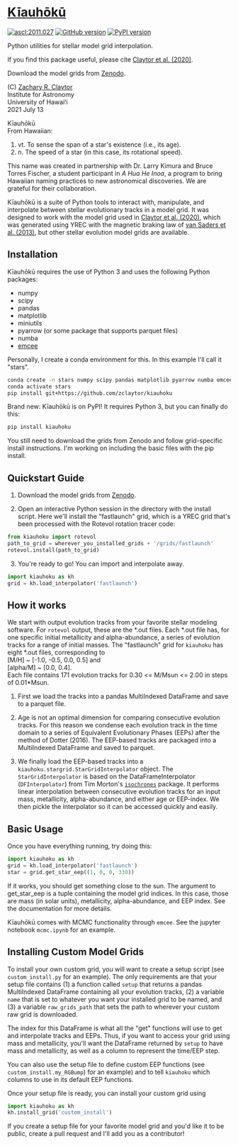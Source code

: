# [Kīauhōkū][kiauhoku github]

[![ascl:2011.027](https://img.shields.io/badge/ascl-2011.027-blue.svg?colorB=262255)](https://ascl.net/2011.027)
[![GitHub version](https://badge.fury.io/gh/zclaytor%2Fkiauhoku.svg)](https://badge.fury.io/gh/zclaytor%2Fkiauhoku)
[![PyPI version](https://badge.fury.io/py/kiauhoku.svg)](https://badge.fury.io/py/kiauhoku)

Python utilities for stellar model grid interpolation.

If you find this package useful, please cite [Claytor et al. (2020)][gyro paper].

Download the model grids from [Zenodo][zenodo].

(C) [Zachary R. Claytor][zclaytor]  
Institute for Astronomy  
University of Hawaiʻi  
2021 July 13

Kīauhōkū  
From Hawaiian:  
1. vt. To sense the span of a star's existence (i.e., its age).  
2. n. The speed of a star (in this case, its rotational speed).  

This name was created in partnership with Dr. Larry Kimura and Bruce Torres Fischer, a student participant in *A Hua He Inoa*, a program to bring Hawaiian naming practices to new astronomical discoveries. We are grateful for their collaboration.

Kīauhōkū is a suite of Python tools to interact with, manipulate, and interpolate between stellar evolutionary tracks in a model grid. It was designed to work with the model grid used in [Claytor et al. (2020)][gyro paper], which was generated using YREC with the magnetic braking law of [van Saders et al. (2013)][van Saders], but other stellar evolution model grids are available. 

## Installation

Kīauhōkū requires the use of Python 3 and uses the following Python packages:  
- numpy  
- scipy  
- pandas  
- matplotlib  
- miniutils
- pyarrow (or some package that supports parquet files)
- numba
- [emcee][emcee]

Personally, I create a conda environment for this. In this example I'll call it "stars".
```bash
conda create -n stars numpy scipy pandas matplotlib pyarrow numba emcee
conda activate stars
pip install git+https://github.com/zclaytor/kiauhoku
```

Brand new: Kīauhōkū is on PyPI! It requires Python 3, but you can finally do this:
```bash
pip install kiauhoku
```
You still need to download the grids from Zenodo and follow grid-specific install instructions. I'm working on including the basic files with the pip install.

## Quickstart Guide
1. Download the model grids from [Zenodo][zenodo].

2. Open an interactive Python session in the directory with the install script. Here we'll install the "fastlaunch" grid, which is a YREC grid that's been processed with the Rotevol rotation tracer code:
```python
from kiauhoku import rotevol
path_to_grid = wherever_you_installed_grids + '/grids/fastlaunch'
rotevol.install(path_to_grid)
```

3. You're ready to go! You can import and interpolate away.
```python
import kiauhoku as kh
grid = kh.load_interpolator('fastlaunch')
```

## How it works

We start with output evolution tracks from your favorite stellar modeling software. For `rotevol` output, these are the \*.out files. Each \*.out file has, for one specific initial metallicity and alpha-abundance, a series of evolution tracks for a range of initial masses. The "fastlaunch" grid for `kiauhoku` has eight \*.out files, corresponding to  
[M/H] ~ [-1.0, -0.5, 0.0, 0.5] and  
[alpha/M] ~ [0.0, 0.4].  
Each file contains 171 evolution tracks for 0.30 <= M/Msun <= 2.00 in steps of 0.01\*Msun.

1. First we load the tracks into a pandas MultiIndexed DataFrame and save to a parquet file.

2. Age is not an optimal dimension for comparing consecutive evolution tracks. For this reason we condense each evolution track in the time domain to a series of Equivalent Evolutionary Phases (EEPs) after the method of Dotter (2016). The EEP-based tracks are packaged into a MultiIndexed DataFrame and saved to parquet.

3. We finally load the EEP-based tracks into a `kiauhoku.stargrid.StarGridInterpolator` object. The `StarGridInterpolator` is based on the DataFrameInterpolator (`DFInterpolator`) from Tim Morton's [`isochrones`][isochrones] package. It performs linear interpolation between consecutive evolution tracks for an input mass, metallicity, alpha-abundance, and either age or EEP-index. We then pickle the interpolator so it can be accessed quickly and easily.


## Basic Usage

Once you have everything running, try doing this:  
```python
import kiauhoku as kh
grid = kh.load_interpolator('fastlaunch')
star = grid.get_star_eep((1, 0, 0, 330))
```

If it works, you should get something close to the sun. The argument to get_star_eep is a tuple containing the model grid indices. In this case, those are mass (in solar units), metallicity, alpha-abundance, and EEP index. See the documentation for more details.

Kīauhōkū comes with MCMC functionality through `emcee`. See the jupyter notebook `mcmc.ipynb` for an example.

   
## Installing Custom Model Grids

To install your own custom grid, you will want to create a setup script (see `custom_install.py` for an example). The only requirements are that your setup file contains (1) a function called `setup` that returns a pandas MultiIndexed DataFrame containing all your evolution tracks, (2) a variable `name` that is set to whatever you want your installed grid to be named, and (3) a variable `raw_grids_path` that sets the path to wherever your custom raw grid is downloaded.

The index for this DataFrame is what all the "get" functions will use to get and interpolate tracks and EEPs. Thus, if you want to access your grid using mass and metallicity, you'll want the DataFrame returned by `setup` to have mass and metallicity, as well as a column to represent the time/EEP step.

You can also use the setup file to define custom EEP functions (see `custom_install.my_RGBump`) for an example) and to tell `kiauhoku` which columns to use in its default EEP functions.

Once your setup file is ready, you can install your custom grid using
```python
import kiauhoku as kh
kh.install_grid('custom_install')
```

If you create a setup file for your favorite model grid and you'd like it to be public, create a pull request and I'll add you as a contributor!


[kiauhoku github]: https://github.com/zclaytor/kiauhoku
[zclaytor]: https://zclaytor.github.io
[gyro paper]: https://ui.adsabs.harvard.edu/abs/2020ApJ...888...43C/abstract
[van Saders]: https://ui.adsabs.harvard.edu/abs/2013ApJ...776...67V/abstract
[emcee]: https://emcee.readthedocs.io/en/latest/
[isochrones]: https://isochrones.readthedocs.io/en/latest/
[zenodo]: https://doi.org/10.5281/zenodo.4287717
